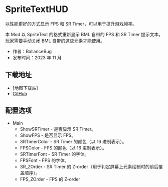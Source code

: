 # SpriteTextHUD

以性能更好的方式显示 FPS 和 SR Timer，可以用于提升游戏帧率。

本 Mod 以 SpriteText 的格式重新显示 BML 自带的 FPS 和 SR Timer 提示文本。玩家需要手动关闭 BML 自带的这些元素才能使用。

- 作者：BallanceBug
- 发布时间：2023 年 11 月

## 下载地址

- [地图下载站]
- [GitHub](https://github.com/Xenapte/MyBMLMods)

## 配置选项

- Main
  * ShowSRTimer - 是否显示 SR Timer。
  * ShowFPS - 是否显示 FPS。
  * SRTimerColor - SR Timer 的颜色（以 16 进制表示）。
  * FPSColor - FPS 的颜色（以 16 进制表示）。
  * SRTimerFont - SR Timer 的字体。
  * FPSFont - FPS 的字体。
  * SR_ZOrder - SR Timer 的 Z-order（用于判定屏幕上元素绘制时的前后覆盖顺序）。
  * FPS_ZOrder - FPS 的 Z-order
